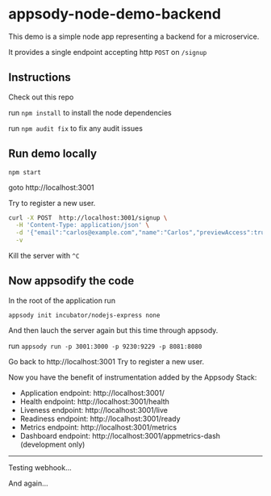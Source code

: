 # appsody-node-demo-backend

This demo is a simple node app representing a backend for a microservice.

It provides a single endpoint accepting http `POST` on `/signup`

## Instructions

Check out this repo

run `npm install` to install the node dependencies

run `npm audit fix`  to fix any audit issues

## Run demo locally

`npm start`

goto http://localhost:3001

Try to register a new user.

```bash
curl -X POST  http://localhost:3001/signup \
  -H 'Content-Type: application/json' \
  -d '{"email":"carlos@example.com","name":"Carlos","previewAccess":true}' \
  -v
```

Kill the server with `^C`

## Now appsodify the code

In the root of the application run

`appsody init incubator/nodejs-express none`

And then lauch the server again but this time through appsody. 

run `appsody run -p 3001:3000 -p 9230:9229 -p 8081:8080`

Go back to http://localhost:3001 Try to register a new user. 

Now you have the benefit of instrumentation added by the Appsody Stack:
- Application endpoint: http://localhost:3001/
- Health endpoint: http://localhost:3001/health
- Liveness endpoint: http://localhost:3001/live
- Readiness endpoint: http://localhost:3001/ready
- Metrics endpoint: http://localhost:3001/metrics
- Dashboard endpoint: http://localhost:3001/appmetrics-dash (development only)

------

Testing webhook...

And again...
